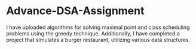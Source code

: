 # Advance-DSA-Assignment

I have uploaded algorithms for solving maximal point and class scheduling problems using the greedy technique. 
Additionally, I have completed a project that simulates a burger restaurant, utilizing various data structures.
